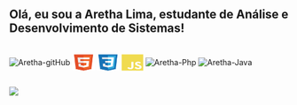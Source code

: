 ## Olá, eu sou a Aretha Lima, estudante de Análise e Desenvolvimento de Sistemas! 


<div style="display: inline_block"><br>

  <img align="center" alt="Aretha-gitHub" height="30" width="40" src="https://raw.githubusercontent.com/jmnote/z-icons/master/svg/github.svg">
  <img align="center" alt="Aretha-HTML" height="30" width="40" src="https://raw.githubusercontent.com/devicons/devicon/master/icons/html5/html5-original.svg">
  <img align="center" alt="Aretha-CSS" height="30" width="40" src="https://raw.githubusercontent.com/devicons/devicon/master/icons/css3/css3-original.svg">
  <img align="center" alt="Aretha-Js" height="30" width="40" src="https://raw.githubusercontent.com/devicons/devicon/master/icons/javascript/javascript-plain.svg">
  <img align="center" alt="Aretha-Php" height="30" width="40" src="https://raw.githubusercontent.com/jmnote/z-icons/master/svg/php.svg">
  <img align="center" alt="Aretha-Java" height="30" width="40" src="https://raw.githubusercontent.com/jmnote/z-icons/master/svg/java.svg">
</div>
  
  ##
 
<div> 
  <a href="https://www.linkedin.com/in/aretha-lima-giacon/" target="_blank"><img src="https://img.shields.io/badge/-LinkedIn-%230077B5?style=for-the-badge&logo=linkedin&logoColor=white" target="_blank"></a> 
</div>

   
  
  
